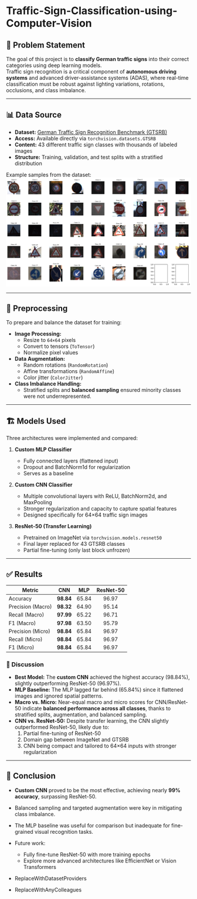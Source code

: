 # Traffic-Sign-Classification-using-Computer-Vision

## 📝 Problem Statement
The goal of this project is to **classify German traffic signs** into their correct categories using deep learning models.  
Traffic sign recognition is a critical component of **autonomous driving systems** and advanced driver-assistance systems (ADAS), where real-time classification must be robust against lighting variations, rotations, occlusions, and class imbalance.

---

## 📊 Data Source
- **Dataset:** [German Traffic Sign Recognition Benchmark (GTSRB)](https://benchmark.ini.rub.de/gtsrb_news.html)  
- **Access:** Available directly via `torchvision.datasets.GTSRB`  
- **Content:** 43 different traffic sign classes with thousands of labeled images  
- **Structure:** Training, validation, and test splits with a stratified distribution  

Example samples from the dataset:  
![Dataset Samples](assets/data_samples.png "Examples of traffic sign images from GTSRB")

---

## 🔄 Preprocessing
To prepare and balance the dataset for training:  
- **Image Processing:**  
  - Resize to `64×64` pixels  
  - Convert to tensors (`ToTensor`)  
  - Normalize pixel values  
- **Data Augmentation:**  
  - Random rotations (`RandomRotation`)  
  - Affine transformations (`RandomAffine`)  
  - Color jitter (`ColorJitter`)  
- **Class Imbalance Handling:**  
  - Stratified splits and **balanced sampling** ensured minority classes were not underrepresented.  

---

## 🏗️ Models Used
Three architectures were implemented and compared:  

1. **Custom MLP Classifier**  
   - Fully connected layers (flattened input)  
   - Dropout and BatchNorm1d for regularization  
   - Serves as a baseline  

2. **Custom CNN Classifier**  
   - Multiple convolutional layers with ReLU, BatchNorm2d, and MaxPooling  
   - Stronger regularization and capacity to capture spatial features  
   - Designed specifically for 64×64 traffic sign images  

3. **ResNet-50 (Transfer Learning)**  
   - Pretrained on ImageNet via `torchvision.models.resnet50`  
   - Final layer replaced for 43 GTSRB classes  
   - Partial fine-tuning (only last block unfrozen)  

---

## ✅ Results

| Metric              | CNN    | MLP    | ResNet-50 |
|----------------------|:------:|:------:|:---------:|
| Accuracy             | **98.84** | 65.84 | 96.97 |
| Precision (Macro)    | **98.32** | 64.90 | 95.14 |
| Recall (Macro)       | **97.99** | 65.22 | 96.71 |
| F1 (Macro)           | **97.98** | 63.50 | 95.79 |
| Precision (Micro)    | **98.84** | 65.84 | 96.97 |
| Recall (Micro)       | **98.84** | 65.84 | 96.97 |
| F1 (Micro)           | **98.84** | 65.84 | 96.97 |

### 📌 Discussion
- **Best Model:** The **custom CNN** achieved the highest accuracy (98.84%), slightly outperforming ResNet-50 (96.97%).  
- **MLP Baseline:** The MLP lagged far behind (65.84%) since it flattened images and ignored spatial patterns.  
- **Macro vs. Micro:** Near-equal macro and micro scores for CNN/ResNet-50 indicate **balanced performance across all classes**, thanks to stratified splits, augmentation, and balanced sampling.  
- **CNN vs. ResNet-50:** Despite transfer learning, the CNN slightly outperformed ResNet-50, likely due to:  
  1. Partial fine-tuning of ResNet-50  
  2. Domain gap between ImageNet and GTSRB  
  3. CNN being compact and tailored to 64×64 inputs with stronger regularization  

---

## 🚀 Conclusion
- **Custom CNN** proved to be the most effective, achieving nearly **99% accuracy**, surpassing ResNet-50.  
- Balanced sampling and targeted augmentation were key in mitigating class imbalance.  
- The MLP baseline was useful for comparison but inadequate for fine-grained visual recognition tasks.  
- Future work:  
  - Fully fine-tune ResNet-50 with more training epochs  
  - Explore more advanced architectures like EfficientNet or Vision Transformers  

- ReplaceWithDatasetProviders
- ReplaceWithAnyColleagues

